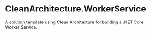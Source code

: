 # CleanArchitecture.WorkerService
A solution template using Clean Architecture for building a .NET Core Worker Service.
